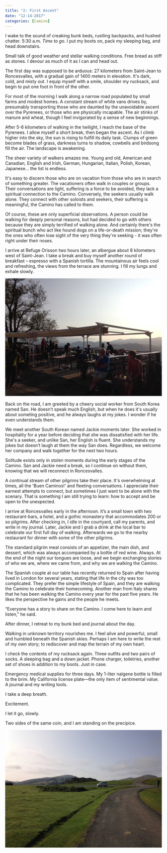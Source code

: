 ```yaml
---
title: "2: First Ascent"
date: "12-14-2017"
categories: [Camino]
---
```


I wake to the sound of creaking bunk beds, rustling backpacks, and hushed chatter. 5:30 a.m. _Time to go._ I put my boots on, pack my sleeping bag, and head downstairs.

Small talk of good weather and stellar walking conditions. Free bread as stiff as stones. I devour as much of it as I can and head out.

The first day was supposed to be arduous: 27 kilometers from Saint-Jean to Roncesvalles, with a gradual gain of 1400 meters in elevation. It's dark, cold, and misty out. I equip myself with a smile, shoulder my rucksack, and begin to put one foot in front of the other.

For most of the morning I walk along a narrow road populated by small farms and modest homes. A constant stream of white vans drives by, presumably transporting those who are daunted by the unavoidable ascent over the Pyrenees, or those who are physically incapable. The air stinks of manure and wheat, though I feel invigorated by a sense of new beginnings.

After 5-6 kilometers of walking in the twilight, I reach the base of the Pyrenees. I allow myself a short break, then began the ascent. As I climb higher into the sky, the sun is rising to fulfill its daily task. Clumps of green become blades of grass, darkness turns to shadow, cowbells and birdsong fill the air. The landscape is awakening.

The sheer variety of walkers amazes me. Young and old, American and Canadian, English and Irish, German, Hungarian, Italian, Polish, Korean, Japanese… the list is endless.

It's easy to discern those who are on vacation from those who are in search of something greater. The vacationers often walk in couples or groups. Their conversations are light, suffering is a force to be avoided, they lack a spiritual connection to the Camino. Conversely, the seekers usually walk alone. They connect with other soloists and seekers, their suffering is meaningful, the Camino has called to them.

Of course, these are only superficial observations. A person could be walking for deeply personal reasons, but had decided to go with others because they are simply terrified of walking alone. And certainly there's the spiritual bunch who act like hound dogs on a life-or-death mission; they're the ones who often lose sight of the very thing they're seeking - it was often right under their noses.

I arrive at Refuge Orisson two hours later, an albergue about 8 kilometers west of Saint-Jean. I take a break and buy myself another round of breakfast – espresso with a Spanish tortilla. The mountainous air feels cool and refreshing, the views from the terrace are stunning. I fill my lungs and exhale slowly.

![](/photos/orr.jpg)

Back on the road, I am greeted by a cheery social worker from South Korea named San. He doesn’t speak much English, but when he does it's usually about someting positive, and he always laughs at my jokes. I wonder if he even understands them.

We meet another South Korean named Jackie moments later. She worked in hospitality for a year before deciding that she was dissatisfied with her life. She's a seeker, and unlike San, her English is fluent. She understands my jokes but doesn’t laugh at them the way San does. Regardless, we welcome her company and walk together for the next two hours.

Solitude exists only in stolen moments during the early stages of the Camino. San and Jackie need a break, so I continue on without them, knowing that we will reconnect in Roncesvalles.

A continual stream of other pilgrims take their place. It's overwhelming at times, all the 'Buen Caminos!' and fleeting conversations. I appreciate their earnest attempts to connect, but sometimes I just want to be alone with the scenary. That is something I am still trying to learn: how to accept and be open to the unexpected.

I arrive at Roncesvalles early in the afternoon. It’s a small town with two restaurant-bars, a hotel, and a gothic monastery that accommodates 200 or so pilgrims. After checking in, I idle in the courtyard, call my parents, and write in my journal. Later, Jackie and I grab a drink at the local bar to celebrate our first full day of walking. Afterwards we go to the nearby restaurant for dinner with some of the other pilgrims. 

The standard pilgrim meal consists of an appetizer, the main dish, and dessert, which was always accompanied by a bottle of red wine. Always. At the end of the night our tongues are loose, and we begin exchanging stories of who we are, where we came from, and why we are walking the Camino.

The Spanish couple at our table has recently returned to Spain after having lived in London for several years, stating that life in the city was too complicated. They prefer the simple lifestyle of Spain, and they are walking the Camino to celebrate their homecoming. Another man from Italy shares that he has been walking the Camino every year for the past five years. He likes the perspective he gains and the people he meets. 

“Everyone has a story to share on the Camino. I come here to learn and listen,” he said.

After dinner, I retreat to my bunk bed and journal about the day.

Walking in unknown territory nourishes me. I feel alive and powerful, small and humbled beneath the Spanish skies. Perhaps I am here to write the rest of my own story; to rediscover and map the terrain of my own heart.

I check the contents of my rucksack again. Three outfits and two pairs of socks. A sleeping bag and a down jacket. Phone charger, toiletries, another set of shoes in addition to my boots. Just in case.

Emergency medical supplies for three days. My 1-liter nalgene bottle is filled to the brim. My California license plate––the only item of sentimental value. A journal and my writing tools.

I take a deep breath.

Excitement. 

I let it go, slowly.

Two sides of the same coin, and I am standing on the precipice.

![](/photos/road.jpg)